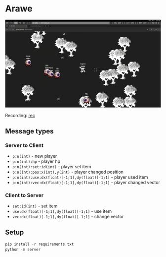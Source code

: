 # Arawe

![preview](preview.png)

Recording: [rec](rec.mp4)

## Message types

### Server to Client

- `p:n(int)` - new player
- `p:n(int):hp` - player hp
- `p:n(int):set:id(int)` - player set item
- `p:n(int):pos:x(int),y(int)` - player changed position
- `p:n(int):use:dx(float)[-1;1],dy(float)[-1;1]` - player used item
- `p:n(int):vec:dx(float)[-1;1],dy(float)[-1;1]` - player changed vector

### Client to Server

- `set:id(int)` - set item
- `use:dx(float)[-1;1],dy(float)[-1;1]` - use item
- `vec:dx(float)[-1;1],dy(float)[-1;1]` - change vector

## Setup

```python -m venv .venv
pip install -r requirements.txt
python -m server
```

